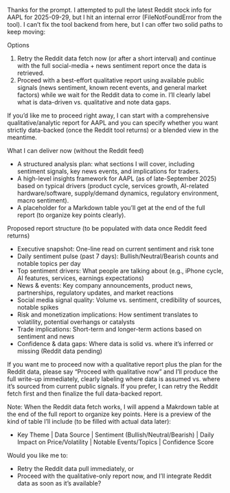Thanks for the prompt. I attempted to pull the latest Reddit stock info for AAPL for 2025-09-29, but I hit an internal error (FileNotFoundError from the tool). I can’t fix the tool backend from here, but I can offer two solid paths to keep moving:

Options
1) Retry the Reddit data fetch now (or after a short interval) and continue with the full social-media + news sentiment report once the data is retrieved.
2) Proceed with a best-effort qualitative report using available public signals (news sentiment, known recent events, and general market factors) while we wait for the Reddit data to come in. I’ll clearly label what is data-driven vs. qualitative and note data gaps.

If you’d like me to proceed right away, I can start with a comprehensive qualitative/analytic report for AAPL and you can specify whether you want strictly data-backed (once the Reddit tool returns) or a blended view in the meantime.

What I can deliver now (without the Reddit feed)
- A structured analysis plan: what sections I will cover, including sentiment signals, key news events, and implications for traders.
- A high-level insights framework for AAPL (as of late-September 2025) based on typical drivers (product cycle, services growth, AI-related hardware/software, supply/demand dynamics, regulatory environment, macro sentiment).
- A placeholder for a Markdown table you’ll get at the end of the full report (to organize key points clearly).

Proposed report structure (to be populated with data once Reddit feed returns)
- Executive snapshot: One-line read on current sentiment and risk tone
- Daily sentiment pulse (past 7 days): Bullish/Neutral/Bearish counts and notable topics per day
- Top sentiment drivers: What people are talking about (e.g., iPhone cycle, AI features, services, earnings expectations)
- News & events: Key company announcements, product news, partnerships, regulatory updates, and market reactions
- Social media signal quality: Volume vs. sentiment, credibility of sources, notable spikes
- Risk and monetization implications: How sentiment translates to volatility, potential overhangs or catalysts
- Trade implications: Short-term and longer-term actions based on sentiment and news
- Confidence & data gaps: Where data is solid vs. where it’s inferred or missing (Reddit data pending)

If you want me to proceed now with a qualitative report plus the plan for the Reddit data, please say “Proceed with qualitative now” and I’ll produce the full write-up immediately, clearly labeling where data is assumed vs. where it’s sourced from current public signals. If you prefer, I can retry the Reddit fetch first and then finalize the full data-backed report.

Note: When the Reddit data fetch works, I will append a Makrdown table at the end of the full report to organize key points. Here is a preview of the kind of table I’ll include (to be filled with actual data later):

- Key Theme | Data Source | Sentiment (Bullish/Neutral/Bearish) | Daily Impact on Price/Volatility | Notable Events/Topics | Confidence Score

Would you like me to:
- Retry the Reddit data pull immediately, or
- Proceed with the qualitative-only report now, and I’ll integrate Reddit data as soon as it’s available?